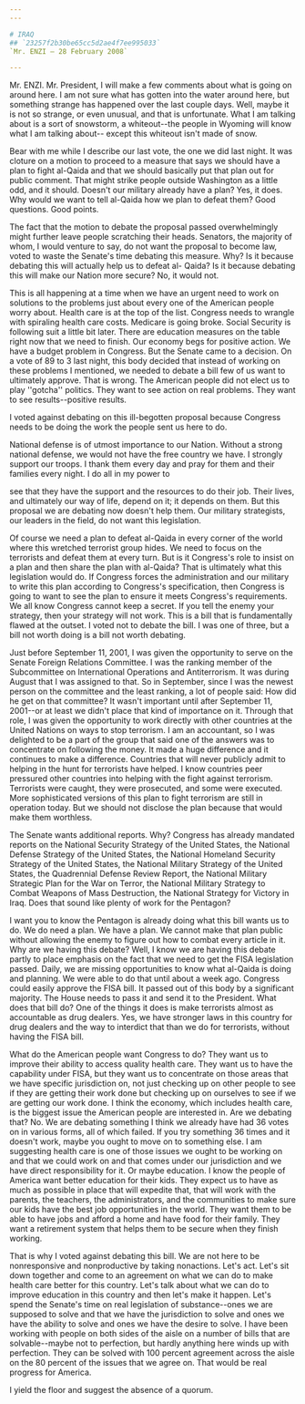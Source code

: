 ```yaml
---
---

# IRAQ
## `23257f2b30be65cc5d2ae4f7ee995033`
`Mr. ENZI — 28 February 2008`

---
```



Mr. ENZI. Mr. President, I will make a few comments about what is 
going on around here. I am not sure what has gotten into the water 
around here, but something strange has happened over the last couple 
days. Well, maybe it is not so strange, or even unusual, and that is 
unfortunate. What I am talking about is a sort of snowstorm, a 
whiteout--the people in Wyoming will know what I am talking about--
except this whiteout isn't made of snow.

Bear with me while I describe our last vote, the one we did last 
night. It was cloture on a motion to proceed to a measure that says we 
should have a plan to fight al-Qaida and that we should basically put 
that plan out for public comment. That might strike people outside 
Washington as a little odd, and it should. Doesn't our military already 
have a plan? Yes, it does. Why would we want to tell al-Qaida how we 
plan to defeat them? Good questions. Good points.

The fact that the motion to debate the proposal passed overwhelmingly 
might further leave people scratching their heads. Senators, the 
majority of whom, I would venture to say, do not want the proposal to 
become law, voted to waste the Senate's time debating this measure. 
Why? Is it because debating this will actually help us to defeat al-
Qaida? Is it because debating this will make our Nation more secure? 
No, it would not.

This is all happening at a time when we have an urgent need to work 
on solutions to the problems just about every one of the American 
people worry about. Health care is at the top of the list. Congress 
needs to wrangle with spiraling health care costs. Medicare is going 
broke. Social Security is following suit a little bit later. There are 
education measures on the table right now that we need to finish. Our 
economy begs for positive action. We have a budget problem in Congress. 
But the Senate came to a decision. On a vote of 89 to 3 last night, 
this body decided that instead of working on these problems I 
mentioned, we needed to debate a bill few of us want to ultimately 
approve. That is wrong. The American people did not elect us to play 
''gotcha'' politics. They want to see action on real problems. They 
want to see results--positive results.

I voted against debating on this ill-begotten proposal because 
Congress needs to be doing the work the people sent us here to do.

National defense is of utmost importance to our Nation. Without a 
strong national defense, we would not have the free country we have. I 
strongly support our troops. I thank them every day and pray for them 
and their families every night. I do all in my power to


see that they have the support and the resources to do their job. Their 
lives, and ultimately our way of life, depend on it; it depends on 
them. But this proposal we are debating now doesn't help them. Our 
military strategists, our leaders in the field, do not want this 
legislation.

Of course we need a plan to defeat al-Qaida in every corner of the 
world where this wretched terrorist group hides. We need to focus on 
the terrorists and defeat them at every turn. But is it Congress's role 
to insist on a plan and then share the plan with al-Qaida? That is 
ultimately what this legislation would do. If Congress forces the 
administration and our military to write this plan according to 
Congress's specification, then Congress is going to want to see the 
plan to ensure it meets Congress's requirements. We all know Congress 
cannot keep a secret. If you tell the enemy your strategy, then your 
strategy will not work. This is a bill that is fundamentally flawed at 
the outset. I voted not to debate the bill. I was one of three, but a 
bill not worth doing is a bill not worth debating.

Just before September 11, 2001, I was given the opportunity to serve 
on the Senate Foreign Relations Committee. I was the ranking member of 
the Subcommittee on International Operations and Antiterrorism. It was 
during August that I was assigned to that. So in September, since I was 
the newest person on the committee and the least ranking, a lot of 
people said: How did he get on that committee? It wasn't important 
until after September 11, 2001--or at least we didn't place that kind 
of importance on it. Through that role, I was given the opportunity to 
work directly with other countries at the United Nations on ways to 
stop terrorism. I am an accountant, so I was delighted to be a part of 
the group that said one of the answers was to concentrate on following 
the money. It made a huge difference and it continues to make a 
difference. Countries that will never publicly admit to helping in the 
hunt for terrorists have helped. I know countries peer pressured other 
countries into helping with the fight against terrorism. Terrorists 
were caught, they were prosecuted, and some were executed. More 
sophisticated versions of this plan to fight terrorism are still in 
operation today. But we should not disclose the plan because that would 
make them worthless.


The Senate wants additional reports. Why? Congress has already 
mandated reports on the National Security Strategy of the United 
States, the National Defense Strategy of the United States, the 
National Homeland Security Strategy of the United States, the National 
Military Strategy of the United States, the Quadrennial Defense Review 
Report, the National Military Strategic Plan for the War on Terror, the 
National Military Strategy to Combat Weapons of Mass Destruction, the 
National Strategy for Victory in Iraq. Does that sound like plenty of 
work for the Pentagon?

I want you to know the Pentagon is already doing what this bill wants 
us to do. We do need a plan. We have a plan. We cannot make that plan 
public without allowing the enemy to figure out how to combat every 
article in it. Why are we having this debate? Well, I know we are 
having this debate partly to place emphasis on the fact that we need to 
get the FISA legislation passed. Daily, we are missing opportunities to 
know what al-Qaida is doing and planning. We were able to do that until 
about a week ago. Congress could easily approve the FISA bill. It 
passed out of this body by a significant majority. The House needs to 
pass it and send it to the President. What does that bill do? One of 
the things it does is make terrorists almost as accountable as drug 
dealers. Yes, we have stronger laws in this country for drug dealers 
and the way to interdict that than we do for terrorists, without having 
the FISA bill.

What do the American people want Congress to do? They want us to 
improve their ability to access quality health care. They want us to 
have the capability under FISA, but they want us to concentrate on 
those areas that we have specific jurisdiction on, not just checking up 
on other people to see if they are getting their work done but checking 
up on ourselves to see if we are getting our work done. I think the 
economy, which includes health care, is the biggest issue the American 
people are interested in. Are we debating that? No. We are debating 
something I think we already have had 36 votes on in various forms, all 
of which failed. If you try something 36 times and it doesn't work, 
maybe you ought to move on to something else. I am suggesting health 
care is one of those issues we ought to be working on and that we could 
work on and that comes under our jurisdiction and we have direct 
responsibility for it. Or maybe education. I know the people of America 
want better education for their kids. They expect us to have as much as 
possible in place that will expedite that, that will work with the 
parents, the teachers, the administrators, and the communities to make 
sure our kids have the best job opportunities in the world. They want 
them to be able to have jobs and afford a home and have food for their 
family. They want a retirement system that helps them to be secure when 
they finish working.

That is why I voted against debating this bill. We are not here to be 
nonresponsive and nonproductive by taking nonactions. Let's act. Let's 
sit down together and come to an agreement on what we can do to make 
health care better for this country. Let's talk about what we can do to 
improve education in this country and then let's make it happen. Let's 
spend the Senate's time on real legislation of substance--ones we are 
supposed to solve and that we have the jurisdiction to solve and ones 
we have the ability to solve and ones we have the desire to solve. I 
have been working with people on both sides of the aisle on a number of 
bills that are solvable--maybe not to perfection, but hardly anything 
here winds up with perfection. They can be solved with 100 percent 
agreement across the aisle on the 80 percent of the issues that we 
agree on. That would be real progress for America.

I yield the floor and suggest the absence of a quorum.